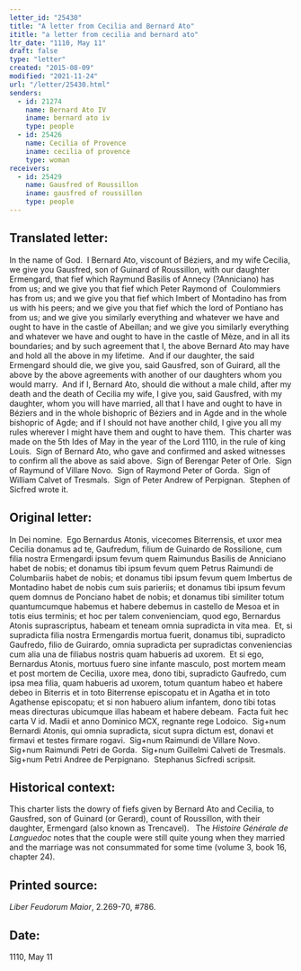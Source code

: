 ```yaml
---
letter_id: "25430"
title: "A letter from Cecilia and Bernard Ato"
ititle: "a letter from cecilia and bernard ato"
ltr_date: "1110, May 11"
draft: false
type: "letter"
created: "2015-08-09"
modified: "2021-11-24"
url: "/letter/25430.html"
senders:
  - id: 21274
    name: Bernard Ato IV
    iname: bernard ato iv
    type: people
  - id: 25426
    name: Cecilia of Provence
    iname: cecilia of provence
    type: woman
receivers:
  - id: 25429
    name: Gausfred of Roussillon
    iname: gausfred of roussillon
    type: people
---
```

<h2> Translated letter:</h2><p>In the name of God.&nbsp; I Bernard Ato, viscount of Béziers, and my wife Cecilia, we give you Gausfred, son of Guinard of Roussillon, with our daughter Ermengard, that fief which Raymund Basilis of Annecy (?Anniciano) has from us; and we give you that fief which Peter Raymond of &nbsp;Coulommiers has from us; and we give you that fief which Imbert of Montadino has from us with his peers; and we give you that fief which the lord of Pontiano has from us; and we give you similarly everything and whatever we have and ought to have in the castle of Abeillan; and we give you similarly everything and whatever we have and ought to have in the castle of Mèze, and in all its boundaries; and by such agreement that I, the above Bernard Ato may have and hold all the above in my lifetime.&nbsp; And if our daughter, the said Ermengard should die, we give you, said Gausfred, son of Guirard, all the above by the above agreements with another of our daughters whom you would marry.&nbsp; And if I, Bernard Ato, should die without a male child, after my death and the death of Cecilia my wife, I give you, said Gausfred, with my daughter, whom you will have married, all that I have and ought to have in Béziers and in the whole bishopric of Béziers and in Agde and in the whole bishopric of Agde; and if I should not have another child, I give you all my rules wherever I might have them and ought to have them.&nbsp; This charter was made on the 5th Ides of May in the year of the Lord 1110, in the rule of king Louis.&nbsp; Sign of Bernard Ato, who gave and confirmed and asked witnesses to confirm all the above as said above.&nbsp; Sign of Berengar Peter of Orle.&nbsp; Sign of Raymund of Villare Novo.&nbsp; Sign of Raymond Peter of Gorda.&nbsp; Sign of William Calvet of Tresmals.&nbsp; Sign of Peter Andrew of Perpignan.&nbsp; Stephen of Sicfred wrote it.&nbsp;</p><h2 class="mt-4"> Original letter:</h2><p>In Dei nomine.&nbsp; Ego Bernardus Atonis, vicecomes Biterrensis, et uxor mea Cecilia donamus ad te, Gaufredum, filium de Guinardo de Rossilione, cum filia nostra Ermengardi ipsum fevum quem Raimundus Basilis de Anniciano habet de nobis; et donamus tibi ipsum fevum quem Petrus Raimundi de Columbariis habet de nobis; et donamus tibi ipsum fevum quem Imbertus de Montadino habet de nobis cum suis parieriis; et donamus tibi ipsum fevum quem domnus de Ponciano habet de nobis; et donamus tibi similiter totum quantumcumque habemus et habere debemus in castello de Mesoa et in totis eius terminis; et hoc per talem convenienciam, quod ego, Bernardus Atonis suprascriptus, habeam et teneam omnia supradicta in vita mea.&nbsp; Et, si supradicta filia nostra Ermengardis mortua fuerit, donamus tibi, supradicto Gaufredo, filio de Guirardo, omnia supradicta per supradictas conveniencias cum alia una de filiabus nostris quam habueris ad uxorem.&nbsp; Et si ego, Bernardus Atonis, mortuus fuero sine infante masculo, post mortem meam et post mortem de Cecilia, uxore mea, dono tibi, supradicto Gaufredo, cum ipsa mea filia, quam habueris ad uxorem, totum quantum habeo et habere debeo in Biterris et in toto Biterrense episcopatu et in Agatha et in toto Agathense episcopatu; et si non habuero alium infantem, dono tibi totas meas directuras ubicumque illas habeam et habere debeam.&nbsp; Facta fuit hec carta V id. Madii et anno Dominico MCX, regnante rege Lodoico.&nbsp; Sig+num Bernardi Atonis, qui omnia supradicta, sicut supra dictum est, donavi et firmavi et testes firmare rogavi.&nbsp; Sig+num Raimundi de Villare Novo.&nbsp; Sig+num Raimundi Petri de Gorda.&nbsp; Sig+num Guillelmi Calveti de Tresmals.&nbsp; Sig+num Petri Andree de Perpignano.&nbsp; Stephanus Sicfredi scripsit.</p><h2 class="mt-4"> Historical context:</h2><p>This charter lists the dowry of fiefs given by Bernard Ato and Cecilia, to Gausfred, son of Guinard (or Gerard), count of Roussillon, with their daughter, Ermengard (also known as Trencavel). &nbsp; The <em>Histoire&nbsp;Générale de Languedoc</em> notes that the couple were still quite young when they married and the marriage was not consummated for some time (volume 3, book 16, chapter 24).</p><p></p><h2 class="mt-4"> Printed source:</h2><p><em>Liber Feudorum Maior</em>, 2.269-70, #786.</p><h2 class="mt-4"> Date:</h2>1110, May 11